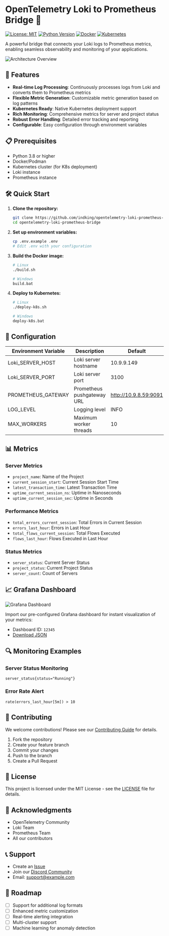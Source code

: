 # OpenTelemetry Loki to Prometheus Bridge 🌉

[![License: MIT](https://img.shields.io/badge/License-MIT-yellow.svg)](https://opensource.org/licenses/MIT)
[![Python Version](https://img.shields.io/badge/python-3.8%2B-blue)](https://www.python.org/downloads/)
[![Docker](https://img.shields.io/badge/docker-supported-blue)](https://www.docker.com/)
[![Kubernetes](https://img.shields.io/badge/kubernetes-supported-blue)](https://kubernetes.io/)

A powerful bridge that connects your Loki logs to Prometheus metrics, enabling seamless observability and monitoring of your applications.

![Architecture Overview](docs/images/architecture.png)

## 🚀 Features

- **Real-time Log Processing**: Continuously processes logs from Loki and converts them to Prometheus metrics
- **Flexible Metric Generation**: Customizable metric generation based on log patterns
- **Kubernetes Ready**: Native Kubernetes deployment support
- **Rich Monitoring**: Comprehensive metrics for server and project status
- **Robust Error Handling**: Detailed error tracking and reporting
- **Configurable**: Easy configuration through environment variables

## 📋 Prerequisites

- Python 3.8 or higher
- Docker/Podman
- Kubernetes cluster (for K8s deployment)
- Loki instance
- Prometheus instance

## 🛠️ Quick Start

1. **Clone the repository:**
   ```bash
   git clone https://github.com/indking/opentelemetry-loki-prometheus-bridge.git
   cd opentelemetry-loki-prometheus-bridge
   ```

2. **Set up environment variables:**
   ```bash
   cp .env.example .env
   # Edit .env with your configuration
   ```

3. **Build the Docker image:**
   ```bash
   # Linux
   ./build.sh
   
   # Windows
   build.bat
   ```

4. **Deploy to Kubernetes:**
   ```bash
   # Linux
   ./deploy-k8s.sh
   
   # Windows
   deploy-k8s.bat
   ```

## 🔧 Configuration

| Environment Variable | Description | Default |
|---------------------|-------------|---------|
| Loki_SERVER_HOST | Loki server hostname | 10.9.9.149 |
| Loki_SERVER_PORT | Loki server port | 3100 |
| PROMETHEUS_GATEWAY | Prometheus pushgateway URL | http://10.9.8.59:9091 |
| LOG_LEVEL | Logging level | INFO |
| MAX_WORKERS | Maximum worker threads | 10 |

## 📊 Metrics

### Server Metrics
- `project_name`: Name of the Project
- `current_session_start`: Current Session Start Time
- `latest_transaction_time`: Latest Transaction Time
- `uptime_current_session_ns`: Uptime in Nanoseconds
- `uptime_current_session_sec`: Uptime in Seconds

### Performance Metrics
- `total_errors_current_session`: Total Errors in Current Session
- `errors_last_hour`: Errors in Last Hour
- `total_flows_current_session`: Total Flows Executed
- `flows_last_hour`: Flows Executed in Last Hour

### Status Metrics
- `server_status`: Current Server Status
- `project_status`: Current Project Status
- `server_count`: Count of Servers

## 📈 Grafana Dashboard

![Grafana Dashboard](docs/images/grafana-dashboard.png)

Import our pre-configured Grafana dashboard for instant visualization of your metrics:
- Dashboard ID: `12345`
- [Download JSON](docs/dashboards/main-dashboard.json)

## 🔍 Monitoring Examples

### Server Status Monitoring
```promql
server_status{status="Running"}
```

### Error Rate Alert
```promql
rate(errors_last_hour[5m]) > 10
```

## 🤝 Contributing

We welcome contributions! Please see our [Contributing Guide](CONTRIBUTING.md) for details.

1. Fork the repository
2. Create your feature branch
3. Commit your changes
4. Push to the branch
5. Create a Pull Request

## 📝 License

This project is licensed under the MIT License - see the [LICENSE](LICENSE) file for details.

## 🙏 Acknowledgments

- OpenTelemetry Community
- Loki Team
- Prometheus Team
- All our contributors

## 📞 Support

- Create an [Issue](https://github.com/indking/opentelemetry-loki-prometheus-bridge/issues)
- Join our [Discord Community](https://discord.gg/your-invite)
- Email: support@example.com

## 🔮 Roadmap

- [ ] Support for additional log formats
- [ ] Enhanced metric customization
- [ ] Real-time alerting integration
- [ ] Multi-cluster support
- [ ] Machine learning for anomaly detection
